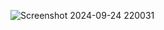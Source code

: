 ![Screenshot 2024-09-24 220031](https://github.com/user-attachments/assets/28cf5c2c-b456-48eb-b7e1-78342656c1dc)
